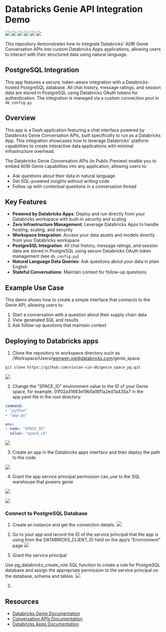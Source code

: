 # Databricks Genie API Integration Demo

![](./assets/genie_room0.png)
![](./assets/genie-space.png)
![](./assets/genie-space4.png)
![](./assets/genie_pg3.png)
![](./assets/genie_pg4.png)
![](./assets/genie_pg5.png)

This repository demonstrates how to integrate Databricks' AI/BI Genie Conversation APIs into custom Databricks Apps applications, allowing users to interact with their structured data using natural language.

## PostgreSQL Integration

This app features a secure, token-aware integration with a Databricks-hosted PostgreSQL database. All chat history, message ratings, and session data are stored in PostgreSQL using Databricks OAuth tokens for authentication. The integration is managed via a custom connection pool in `db_config.py`


## Overview

This app is a Dash application featuring a chat interface powered by Databricks Genie Conversation APIs, built specifically to run as a Databricks App. This integration showcases how to leverage Databricks' platform capabilities to create interactive data applications with minimal infrastructure overhead.

The Databricks Genie Conversation APIs (in Public Preview) enable you to embed AI/BI Genie capabilities into any application, allowing users to:
- Ask questions about their data in natural language
- Get SQL-powered insights without writing code
- Follow up with contextual questions in a conversation thread

## Key Features

- **Powered by Databricks Apps**: Deploy and run directly from your Databricks workspace with built-in security and scaling
- **Zero Infrastructure Management**: Leverage Databricks Apps to handle hosting, scaling, and security
- **Workspace Integration**: Access your data assets and models directly from your Databricks workspace
- **PostgreSQL Integration**: All chat history, message ratings, and session data are stored in PostgreSQL using secure Databricks OAuth token management (see `db_config.py`)
- **Natural Language Data Queries**: Ask questions about your data in plain English
- **Stateful Conversations**: Maintain context for follow-up questions

## Example Use Case

This demo shows how to create a simple interface that connects to the Genie API, allowing users to:
1. Start a conversation with a question about their supply chain data
2. View generated SQL and results
3. Ask follow-up questions that maintain context


## Deploying to Databricks apps

1. Clone the repository to workspace directory such as 
/Workspace/Users/wenwen.xie@databricks.com/genie_space
```bash
git clone https://github.com/vivian-xie-db/genie_space_pg.git
```
![](./assets/genie-space1.png)


2. Change the "SPACE_ID" environment value to the ID of your Genie space, for example, 01f02a31663e19b0a18f1a2ed7a435a7 in the app.yaml file in the root directory:

```yaml
command:
- "python"
- "app.py"

env:
- name: "SPACE_ID"
  value: "space_id"

```
![](./assets/genie-space7.png)

3. Create an app in the Databricks apps interface and then deploy the path to the code

![](./assets/genie-space2.png)


4. Grant the app service principal permission can_use to the SQL warehouse that powers genie

![](./assets/genie-space5.png)



![](./assets/genie-space6.png)

### Connect to PostgreSQL Database
1. Create an instance and get the connection details.
![](./assets/postgres1.png)

2. Go to your app and record the ID of the service principal that the app is using from the DATABRICKS_CLIENT_ID field on the app’s “Environment” page
![](./assets/postgres2.png)

3. Grant the service principal 

Use pg_databricks_create_role SQL function to create a role for PostgreSQL database and assign the appropriate permission to the service principal on the database, schema and tables.
 ![](./assets/postgres3.png)

3. 
## Resources

- [Databricks Genie Documentation](https://docs.databricks.com/aws/en/genie)
- [Conversation APIs Documentation](https://docs.databricks.com/api/workspace/genie)
- [Databricks Apps Documentation](https://docs.databricks.com/aws/en/dev-tools/databricks-apps/)


